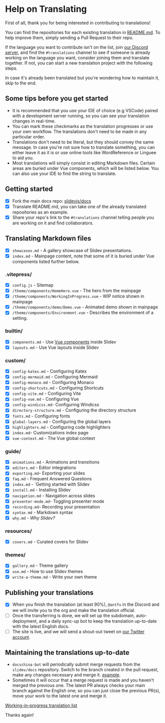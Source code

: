 # Help on Translating

<!-- For translations maintainers: You don't need to translate this port -->

First of all, thank you for being interested in contributing to translations!

You can find the repositories for each existing translation in [README.md](./README.md). To help improve them, simply sending a Pull Request to their repo.

If the language you want to contribute isn't on the list, join [our Discord server](https://chat.sli.dev), and find the `#translations` channel to see if someone is already working on the language you want, consider joining them and translate together. If not, you can start a new translation project with the following steps.

In case it's already been translated but you're wondering how to maintain it, skip to the end.
## Some tips before you get started
- It is recommended that you use your IDE of choice (e.g VSCode) paired with a development server running, so you can see your translation changes in real-time.
- You can mark these checkmarks as the translation progresses or use your own workflow. The translations don't need to be made in any particular order.
- Translations don't need to be literal, but they should convey the same message. In case you're not sure how to translate something, you can either leave it as it is or use online tools like WordReference or Linguee to aid you.
- Most translations will simply consist in editing Markdown files. Certain areas are buried under Vue components, which will be listed below. You can also use your IDE to find the string to translate.

## Getting started

- [x] Fork the main docs repo: [slidevjs/docs](https://github.com/slidevjs/docs)
- [x] Translate README.md, you can take one of the already translated repositories as an example.
- [x] Share your repo's link to the `#translations` channel telling people you are working on it and find collaborators. 

## Translating Markdown files

- [x] `showcases.md` - A gallery showcase of Slidev presentations.
- [x] `index.md` - Mainpage content, note that some of it is buried under Vue components listed further below.

### .vitepress/

- [x] `config.js` - Sitemap
- [x] `/theme/components/HomeHero.vue` - The hero from the mainpage
- [x] `/theme/components/WorkingInProgress.vue` - WIP notice shown in mainpage
- [x] `/theme/components/demo/Demo.vue` - Animated demo shown in mainpage
- [x] `/theme/components/Environment.vue` - Describes the environment of a setting.

### builtin/

- [x] `components.md` - Use [Vue components](https://v3.vuejs.org/guide/component-basics.html) inside Slidev
- [x] `layouts.md` - Use Vue layouts inside Slidev

### custom/

- [x] `config-katex.md` - Configuring Katex
- [x] `config-mermaid.md` - Configuring Mermaid
- [x] `config-monaco.md` - Configuring Monaco
- [x] `config-shortcuts.md` - Configuring Shortcuts
- [x] `config-vite.md` - Configuring Vite
- [x] `config-vue.md` - Configuring Vue
- [x] `config-windicss.md`- Configuring Windicss
- [x] `directory-structure.md` - Configuring the directory structure
- [x] `fonts.md` - Configuring fonts
- [x] `global-layers.md` - Configuring the global layers
- [x] `highlighters.md` - Configuring code highlighters
- [x] `index.md`- Customizations index page
- [x] `vue-context.md` - The Vue global context

### guide/

- [x] `animations.md` - Animations and transitions
- [x] `editors.md` - Editor integrations
- [x] `exporting.md`- Exporting your slides
- [x] `faq.md` - Frequent Answered Questions
- [x] `index.md` - `Getting started with Slidev
- [x] `install.md` - Installing Slidev
- [x] `navigation.md` - Navigation across slides
- [x] `presenter-mode.md`- Toggling presenter mode
- [x] `recording.md`- Recording your presentation
- [x] `syntax.md` - Markdown syntax
- [x] `why.md` - _Why Slidev?_

### resources/

- [x] `covers.md` - Curated covers for Slidev

### themes/

- [x] `gallery.md` - Theme gallery
- [x] `use.md` - How to use Slidev themes
- [x] `write-a-theme.md` - Write your own theme

## Publishing your translations

- [x] When you finish the translation (at least 90%), `@antfu` in the Discord and we will invite you to the org and make the translation official.
- [ ] Once the transferring is done, we will set up the subdomain, auto-deployment, and a daily sync-up bot to keep the translation up-to-date with the latest English docs.
- [ ] The site is live, and we will send a shout-out tweet on [our Twitter account](https://twitter.com/Slidevjs).

## Maintaining the translations up-to-date

- `docschina-bot` will periodically submit merge requests from the `slidev/docs` repository. Switch to the branch created in the pull request, make any changes necessary and merge it. [example](https://github.com/slidevjs/docs-fr/pull/13).
- Sometimes it will occur that a merge request is made and you haven't merged the previous one. The latest PR always checks your main branch against the English one; so you can just close the previous PR(s), move your work to the latest one and merge it.


[Working-in-progress translation list](https://discord.com/channels/851817370623410197/851822360955977760/852614294017146900)

Thanks again!
